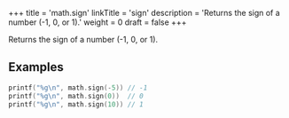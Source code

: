 +++
title = 'math.sign'
linkTitle = 'sign'
description = 'Returns the sign of a number (-1, 0, or 1).'
weight = 0
draft = false
+++

Returns the sign of a number (-1, 0, or 1).

## Examples

```go
printf("%g\n", math.sign(-5)) // -1
printf("%g\n", math.sign(0))  // 0
printf("%g\n", math.sign(10)) // 1
```
